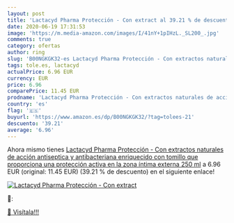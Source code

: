 ```yaml
---
layout: post
title: 'Lactacyd Pharma Protección - Con extract al 39.21 % de descuento'
date: 2020-06-19 17:31:53
image: 'https://m.media-amazon.com/images/I/41nY+1pIHzL._SL200_.jpg'
comments: true
category: ofertas
author: ring
slug: 'B00NGKGK32-es Lactacyd Pharma Protección - Con extractos naturales de...'
tags: tole.es, lactacyd
actualPrice: 6.96 EUR
currency: EUR
price: 6.96
comparePrice: 11.45 EUR
prodname: 'Lactacyd Pharma Protección - Con extractos naturales de acción antiseptica y antibacteriana  enriquecido con tomillo que proporciona una protección activa en la zona íntima externa  250 ml'
country: 'es'
flag: '🇪🇸'
buyurl: 'https://www.amazon.es/dp/B00NGKGK32/?tag=tolees-21'
descuento: '39.21'
average: '6.96'
---
```


Ahora mismo tienes [Lactacyd Pharma Protección - Con extractos naturales de acción antiseptica y antibacteriana  enriquecido con tomillo que proporciona una protección activa en la zona íntima externa  250 ml](https://www.amazon.es/dp/B00NGKGK32/?tag=tolees-21) a 6.96 EUR (original: 11.45 EUR) (39.21 %  de descuento) en el siguiente enlace!

[![Lactacyd Pharma Protección - Con extract](https://m.media-amazon.com/images/I/41nY+1pIHzL._SL200_.jpg)](https://www.amazon.es/dp/B00NGKGK32/?tag=tolees-21)

🔎:


[🛒 Visítala!!!](https://www.amazon.es/dp/B00NGKGK32/?tag=tolees-21)
